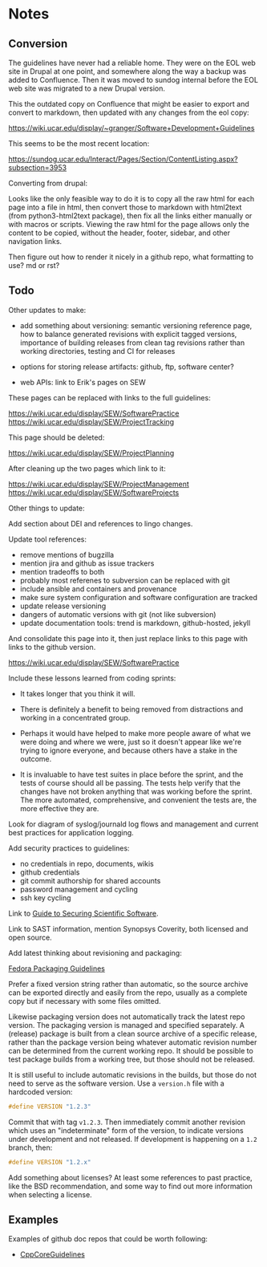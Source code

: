 
# Notes

## Conversion

The guidelines have never had a reliable home.  They were on the EOL web site
in Drupal at one point, and somewhere along the way a backup was added to
Confluence.  Then it was moved to sundog internal before the EOL web site was
migrated to a new Drupal version.

This the outdated copy on Confluence that might be easier to export and
convert to markdown, then updated with any changes from the eol copy:

https://wiki.ucar.edu/display/~granger/Software+Development+Guidelines

This seems to be the most recent location:

https://sundog.ucar.edu/Interact/Pages/Section/ContentListing.aspx?subsection=3953

Converting from drupal:

Looks like the only feasible way to do it is to copy all the raw html for
each page into a file in html, then convert those to markdown with html2text
(from python3-html2text package), then fix all the links either manually or
with macros or scripts.  Viewing the raw html for the page allows only the
content to be copied, without the header, footer, sidebar, and other
navigation links.

Then figure out how to render it nicely in a github repo, what formatting to
use?  md or rst?

## Todo

Other updates to make:

- add something about versioning: semantic versioning reference page,
  how to balance generated revisions with explicit tagged versions,
  importance of building releases from clean tag revisions rather
  than working directories, testing and CI for releases

- options for storing release artifacts: github, ftp, software center?

- web APIs: link to Erik's pages on SEW

These pages can be replaced with links to the full guidelines:

https://wiki.ucar.edu/display/SEW/SoftwarePractice
https://wiki.ucar.edu/display/SEW/ProjectTracking

This page should be deleted:

https://wiki.ucar.edu/display/SEW/ProjectPlanning

After cleaning up the two pages which link to it:

https://wiki.ucar.edu/display/SEW/ProjectManagement
https://wiki.ucar.edu/display/SEW/SoftwareProjects

Other things to update:

Add section about DEI and references to lingo changes.

Update tool references:

- remove mentions of bugzilla
- mention jira and github as issue trackers
- mention tradeoffs to both
- probably most referenes to subversion can be replaced with git
- include ansible and containers and provenance
- make sure system configuration and software configuration are tracked
- update release versioning
- dangers of automatic versions with git (not like subversion)
- update documentation tools: trend is markdown, github-hosted, jekyll

And consolidate this page into it, then just replace links to this page
with links to the github version.

https://wiki.ucar.edu/display/SEW/SoftwarePractice

Include these lessons learned from coding sprints:

- It takes longer that you think it will.

- There is definitely a benefit to being removed from distractions and
  working in a concentrated group.

- Perhaps it would have helped to make more people aware of what we were
  doing and where we were, just so it doesn't appear like we're trying to
  ignore everyone, and because others have a stake in the outcome.

- It is invaluable to have test suites in place before the sprint, and the
  tests of course should all be passing. The tests help verify that the
  changes have not broken anything that was working before the sprint. The
  more automated, comprehensive, and convenient the tests are, the more
  effective they are.

Look for diagram of syslog/journald log flows and management and current
best practices for application logging.

Add security practices to guidelines:

- no credentials in repo, documents, wikis
- github credentials
- git commit authorship for shared accounts
- password management and cycling
- ssh key cycling

Link to [Guide to Securing Scientific Software](https://drive.google.com/file/d/19ScxwNNAs5TRIhyZ8tsEa5QF2NozqV2P/view?usp=sharing).

Link to SAST information, mention Synopsys Coverity, both licensed and open
source.

Add latest thinking about revisioning and packaging:

[Fedora Packaging Guidelines](https://docs.fedoraproject.org/en-US/packaging-guidelines/Versioning/)

Prefer a fixed version string rather than automatic, so the source archive can
be exported directly and easily from the repo, usually as a complete copy but
if necessary with some files omitted.

Likewise packaging version does not automatically track the latest repo
version.  The packaging version is managed and specified separately.  A
(release) package is built from a clean source archive of a specific release,
rather than the package version being whatever automatic revision number can
be determined from the current working repo.  It should be possible to test
package builds from a working tree, but those should not be released.

It is still useful to include automatic revisions in the builds, but those
do not need to serve as the software version.  Use a `version.h` file with
a hardcoded version:

```c
#define VERSION "1.2.3"
```

Commit that with tag `v1.2.3`.  Then immediately commit another revision which
uses an "indeterminate" form of the version, to indicate versions under
development and not released.  If development is happening on a `1.2` branch,
then:

```c
#define VERSION "1.2.x"
```

Add something about licenses?  At least some references to past practice, like
the BSD recommendation, and some way to find out more information when
selecting a license.

## Examples

Examples of github doc repos that could be worth following:

- [CppCoreGuidelines](https://github.com/isocpp/CppCoreGuidelines)
